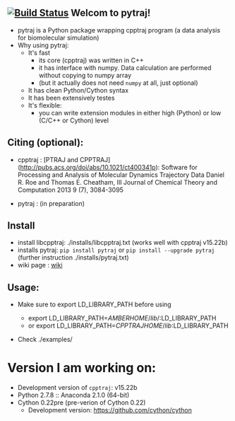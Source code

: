 [![Build Status](https://travis-ci.org/hainm/pytraj.svg?branch=master)](https://travis-ci.org/hainm/pytraj)
Welcom to pytraj!
-------------------

- pytraj is a Python package wrapping cpptraj program (a data analysis for biomolecular simulation)
- Why using pytraj:
    * It's fast
        * its core (cpptraj) was written in C++
        * it has interface with numpy. Data calculation are performed without copying to numpy array
        * (but it actually does not need `numpy` at all, just optional)
    * It has clean Python/Cython syntax
    * It has been extensively testes
    * It's flexible: 
        * you can write extension modules in either high (Python) or low (C/C++ or Cython) level

Citing (optional):
-----------------
- cpptraj : [PTRAJ and CPPTRAJ] (http://pubs.acs.org/doi/abs/10.1021/ct400341p): Software for Processing and Analysis of Molecular Dynamics Trajectory Data
Daniel R. Roe and Thomas E. Cheatham, III
Journal of Chemical Theory and Computation 2013 9 (7), 3084-3095 

- pytraj : (in preparation)

Install
-------
- install libcpptraj: 
    ./installs/libcpptraj.txt (works well with cpptraj v15.22b)
- installs pytraj: `pip install pytraj` or `pip install --upgrade pytraj`
    (further instruction ./installs/pytraj.txt)
- wiki page : [wiki](http://www.github.com/pytraj/pytraj/wiki)

Usage: 
-----
- Make sure to export LD_LIBRARY_PATH before using
    + export LD_LIBRARY_PATH=$AMBERHOME/lib/:$LD_LIBRARY_PATH
    + or export LD_LIBRARY_PATH=$CPPTRAJHOME/lib:$LD_LIBRARY_PATH

- Check ./examples/

Version I am working on:
====================
* Development version of `cpptraj`: v15.22b
* Python 2.7.8 :: Anaconda 2.1.0 (64-bit)
* Cython 0.22pre (pre-verion of Cython 0.22)
    * Development version: https://github.com/cython/cython
